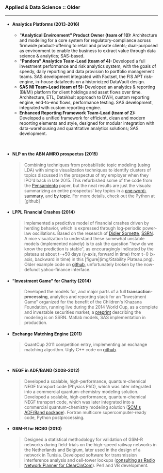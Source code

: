 <!-- ## Applied Projects -->

### Applied & Data Science :: Older
---------------
* #### Analytics Platforms (2013-2016)
	
	* **"Analytical Environment"  Product Owner (team of 10):** Architecture and modeling for a core system for regulatory-compliance across firmwide product-offering to retail and private clients; dual-purposed as environment to enable the business to extract value through data science & analytics; SAS-based.
	* **"Pandora" Analytics Team-Lead (team of 4):** Developed a full investment performance and risk analytics system, with the goals of speedy, daily reporting and data provision to portfolio management teams. SAS development integrated with Factset, the FIS APT risk-engine, in-house datafeeds on a historicized DataVault design.
	* **SAS MI Team-Lead (team of 5):** Developed an analytics & reporting (BI/MI) platform for client holdings and asset flows over time. Architecture, ETL, DataVault approach to DWH, custom reporting engine, end-to-end flows, performance testing. SAS development, integrated with custom reporting engine.
	* **Enhanced Reporting Framework Team-Lead (team of 2):** Developed a unified framework for efficient, clean and modern reporting elements and style, designed for modular integration with data-warehousing and quantitative analytics solutions; SAS development.

<br>

* #### NLP on the ABN AMRO prospectus (2015)
    > Combining techniques from probabilistic topic modeling (using LDA) with simple visualization techniques to identify clusters of topics discussed in the prospectus of my employer when they IPO'd back in late 2015. This refurbished some of the code from the [Pensamiento](http://revistas.upcomillas.es/index.php/pensamiento/article/view/6590) paper, but the neat results are just the visuals: summarizing an entire prospectus' key topics in a [one-word-summary](img/Topics1.png), and [by topic](img/Topics3a.png). For more details, check out the Python at [github]

* #### LPPL Financial Crashes (2014)
	> Implemented a predictive model of financial crashes driven by herding behavior, which is expressed through log-periodic power-law oscillations. Based on the research of [Didier Sornette](http://www.er.ethz.ch/), [SSRN](https://papers.ssrn.com/sol3/cf_dev/AbsByAuth.cfm?per_id=190544). A nice visualization to understand these somewhat unstable models (implemented naively) is to ask the question "how do we know the prediction is stable", as encouragingly indicated by the plateau at about t=+50 days (y-axis, forward in time) from t=0 (x-axis, backward in time) in this [figure](img/Stability Plateau.png). Older example code on [github](https://github.com/cjoverzijl/lppl-model-r), unfortunately broken by the now-defunct yahoo-finance interface.
	

* #### "Investment Game" for Charity (2014)
    > Developed the models for, and major parts of a full **transaction-processing**, analytics and reporting stack for an "Investment Game" organized for the benefit of the Children's Khazana Foundation, running live during the 2014 World Cup, as a complete and investable securities market; a [preprint](https://papers.ssrn.com/sol3/papers.cfm?abstract_id=3273905) describing the modeling is on SSRN. Matlab models, SAS implementation in production.

* #### Exchange Matching Engine (2011)
	> QuantCup 2011 competition entry, implementing an exchange matching algorithm.
	Ugly C++ code on [github](https://github.com/cjoverzijl/quantcup-2011).

<br>

* #### NEGF in ADF/BAND (2008-2012)
	> Developed a scalable, high-performance, quantum-chemical NEGF transport code (Physics PhD), which was later integrated into a commercial quantum-chemistry modeling solution.
    Developed a scalable, high-performance, quantum-chemical NEGF transport code, which was later integrated into a commercial quantum-chemistry modeling solution ([SCM's ADF/Band package](http://www.scm.com)).
	Fortran multicore supercomputer-ready code, Python postprocessing.


* #### GSM-R for NCBG (2010)
    > Designed a statistical methodology for validation of GSM-R networks during field-trials on the high-speed railway networks in the Netherlands and Belgium, later used in the design of a network in Tunisia. Developed software for transmission interference analysis and cell-tower lookups
    ([consulting as Radio Network Planner for ClearCinCom](http://www.clearcincom.com)).
	Perl and VB development.


